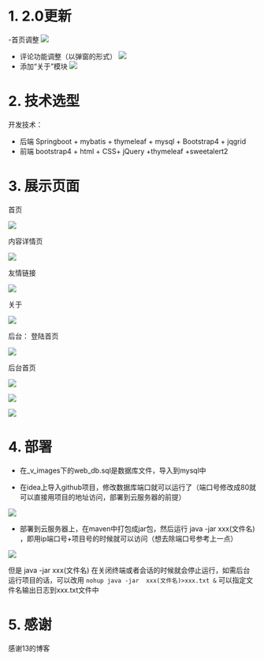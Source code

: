
# 1. 2.0更新
-首页调整
![](_v_images/_1566996219_18389.png)

- 评论功能调整（以弹窗的形式）
![](_v_images/_1566996304_27088.png)
- 添加“关于”模块
![](_v_images/_1566996425_16270.png)
# 2. 技术选型

开发技术：

- 后端
Springboot + mybatis + thymeleaf + mysql + Bootstrap4 + jqgrid
- 前端
bootstrap4 + html + CSS+ jQuery +thymeleaf +sweetalert2

# 3. 展示页面
首页

![](_v_images/_1566996242_3290.png)

内容详情页

![](_v_images/_1564300189_30622.png)

友情链接

![](_v_images/_1564300911_17471.png)


关于

![](_v_images/_1564300935_3748.png)


后台：
登陆首页

![](_v_images/_1564301236_4681.png)

后台首页

![](_v_images/_1564301283_17358.png)


![](_v_images/_1564302190_11810.png)

![](_v_images/_1564302391_29948.png)

# 4. 部署
- 在_v_images下的web_db.sql是数据库文件，导入到mysql中

- 在idea上导入github项目，修改数据库端口就可以运行了（端口号修改成80就可以直接用项目的地址访问，部署到云服务器的前提）

![](_v_images/_1564303517_11860.png)

-  部署到云服务器上，在maven中打包成jar包，然后运行 java -jar xxx(文件名) ，即用ip端口号+项目号的时候就可以访问（想去除端口号参考上一点）

![](_v_images/_1564302859_107.png)

但是  java -jar xxx(文件名)  在关闭终端或者会话的时候就会停止运行，如需后台运行项目的话，可以改用
`nohup java -jar  xxx(文件名)>xxx.txt &`
可以指定文件名输出日志到xxx.txt文件中

# 5. 感谢
感谢13的博客
